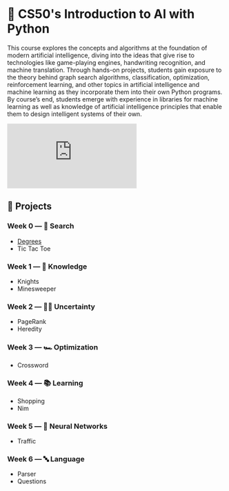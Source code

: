 # 🤖 CS50's Introduction to AI with Python

This course explores the concepts and algorithms at the foundation of modern artificial intelligence, diving into the ideas that give rise to technologies like game-playing engines, handwriting recognition, and machine translation. Through hands-on projects, students gain exposure to the theory behind graph search algorithms, classification, optimization, reinforcement learning, and other topics in artificial intelligence and machine learning as they incorporate them into their own Python programs. By course’s end, students emerge with experience in libraries for machine learning as well as knowledge of artificial intelligence principles that enable them to design intelligent systems of their own.

![CS50AI certificate awarded to Prasun Kar](https://certificates.cs50.io/989bbb88-f751-4a1a-92ea-c514c98fda1a.pdf?size=letter)

## 🚀 Projects

### Week 0 — 🔎 Search

 - [Degrees](Degrees)
 - Tic Tac Toe

### Week 1 — 🤔 Knowledge

 - Knights
 - Minesweeper

### Week 2 — 🤷‍♀️ Uncertainty

 - PageRank
 - Heredity

### Week 3 — 🏎 Optimization

 - Crossword

### Week 4 — 📚 Learning

 - Shopping
 - Nim

### Week 5 — 🧠 Neural Networks

 - Traffic

### Week 6 — 🔤 Language

 - Parser
 - Questions
